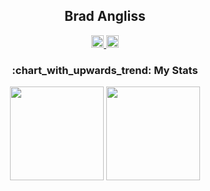 <div id="badges" align="center">
  <h2>Brad Angliss</h2>
  <a href="https://www.linkedin.com/in/bradangliss/">
    <img height="20" src="https://img.shields.io/badge/LinkedIn-blue?style=for-the-badge&logo=linkedin&logoColor=white" alt="LinkedIn Badge"/>
    <img height="20" src="https://komarev.com/ghpvc/?username=BradAngliss&style=flat-square&color=blue" alt=""/>
  </a>
</div>

<h3 align="center">:chart_with_upwards_trend: My Stats</h3>
<div align="center">
  <img height="150" src="https://brads-github-stats.vercel.app/api?username=BradAngliss&theme=vue-dark&show_icons=true&hide_border=true&count_private=true"/>
  <img height="150" src="https://brads-github-stats.vercel.app/api/top-langs/?username=BradAngliss&theme=vue-dark&show_icons=true&hide_border=true&layout=compact&count_private=true"/>
</div>

